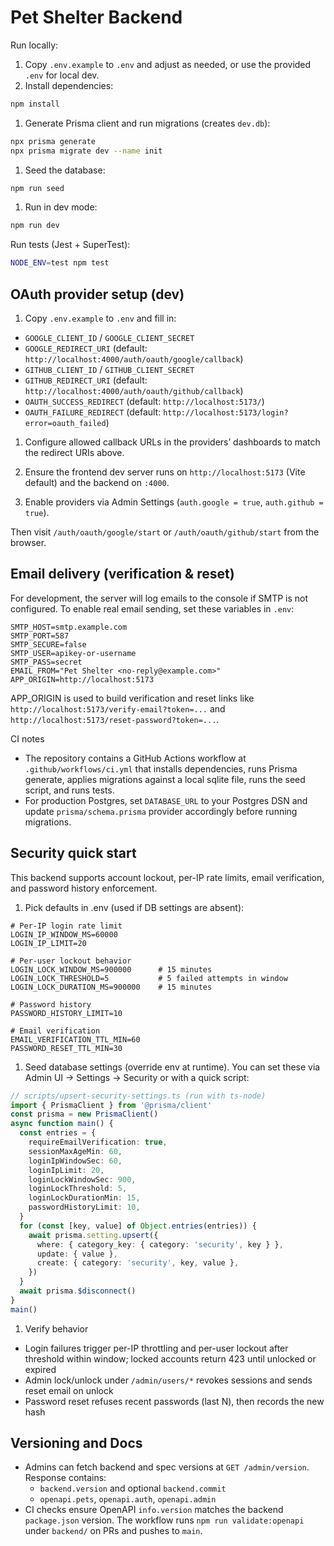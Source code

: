 # Pet Shelter Backend

Run locally:

1. Copy `.env.example` to `.env` and adjust as needed, or use the provided `.env` for local dev.
2. Install dependencies:

```bash
npm install
```

1. Generate Prisma client and run migrations (creates `dev.db`):

```bash
npx prisma generate
npx prisma migrate dev --name init
```

1. Seed the database:

```bash
npm run seed
```

1. Run in dev mode:

```bash
npm run dev
```

Run tests (Jest + SuperTest):

```bash
NODE_ENV=test npm test
```

## OAuth provider setup (dev)

1. Copy `.env.example` to `.env` and fill in:

- `GOOGLE_CLIENT_ID` / `GOOGLE_CLIENT_SECRET`
- `GOOGLE_REDIRECT_URI` (default: `http://localhost:4000/auth/oauth/google/callback`)
- `GITHUB_CLIENT_ID` / `GITHUB_CLIENT_SECRET`
- `GITHUB_REDIRECT_URI` (default: `http://localhost:4000/auth/oauth/github/callback`)
- `OAUTH_SUCCESS_REDIRECT` (default: `http://localhost:5173/`)
- `OAUTH_FAILURE_REDIRECT` (default: `http://localhost:5173/login?error=oauth_failed`)

1. Configure allowed callback URLs in the providers’ dashboards to match the redirect URIs above.

1. Ensure the frontend dev server runs on `http://localhost:5173` (Vite default) and the backend on `:4000`.

1. Enable providers via Admin Settings (`auth.google = true`, `auth.github = true`).

Then visit `/auth/oauth/google/start` or `/auth/oauth/github/start` from the browser.

## Email delivery (verification & reset)

For development, the server will log emails to the console if SMTP is not configured. To enable real email sending, set these variables in `.env`:

```env
SMTP_HOST=smtp.example.com
SMTP_PORT=587
SMTP_SECURE=false
SMTP_USER=apikey-or-username
SMTP_PASS=secret
EMAIL_FROM="Pet Shelter <no-reply@example.com>"
APP_ORIGIN=http://localhost:5173
```

APP_ORIGIN is used to build verification and reset links like `http://localhost:5173/verify-email?token=...` and `http://localhost:5173/reset-password?token=...`.

CI notes

- The repository contains a GitHub Actions workflow at `.github/workflows/ci.yml` that installs dependencies, runs Prisma generate, applies migrations against a local sqlite file, runs the seed script, and runs tests.
- For production Postgres, set `DATABASE_URL` to your Postgres DSN and update `prisma/schema.prisma` provider accordingly before running migrations.

## Security quick start

This backend supports account lockout, per-IP rate limits, email verification, and password history enforcement.

1) Pick defaults in .env (used if DB settings are absent):

```env
# Per-IP login rate limit
LOGIN_IP_WINDOW_MS=60000
LOGIN_IP_LIMIT=20

# Per-user lockout behavior
LOGIN_LOCK_WINDOW_MS=900000      # 15 minutes
LOGIN_LOCK_THRESHOLD=5           # 5 failed attempts in window
LOGIN_LOCK_DURATION_MS=900000    # 15 minutes

# Password history
PASSWORD_HISTORY_LIMIT=10

# Email verification
EMAIL_VERIFICATION_TTL_MIN=60
PASSWORD_RESET_TTL_MIN=30
```

1) Seed database settings (override env at runtime). You can set these via Admin UI → Settings → Security or with a quick script:

```ts
// scripts/upsert-security-settings.ts (run with ts-node)
import { PrismaClient } from '@prisma/client'
const prisma = new PrismaClient()
async function main() {
  const entries = {
    requireEmailVerification: true,
    sessionMaxAgeMin: 60,
    loginIpWindowSec: 60,
    loginIpLimit: 20,
    loginLockWindowSec: 900,
    loginLockThreshold: 5,
    loginLockDurationMin: 15,
    passwordHistoryLimit: 10,
  }
  for (const [key, value] of Object.entries(entries)) {
    await prisma.setting.upsert({
      where: { category_key: { category: 'security', key } },
      update: { value },
      create: { category: 'security', key, value },
    })
  }
  await prisma.$disconnect()
}
main()
```

1) Verify behavior

- Login failures trigger per-IP throttling and per-user lockout after threshold within window; locked accounts return 423 until unlocked or expired
- Admin lock/unlock under `/admin/users/*` revokes sessions and sends reset email on unlock
- Password reset refuses recent passwords (last N), then records the new hash

## Versioning and Docs

- Admins can fetch backend and spec versions at `GET /admin/version`. Response contains:
  - `backend.version` and optional `backend.commit`
  - `openapi.pets`, `openapi.auth`, `openapi.admin`
- CI checks ensure OpenAPI `info.version` matches the backend `package.json` version. The workflow runs `npm run validate:openapi` under `backend/` on PRs and pushes to `main`.
